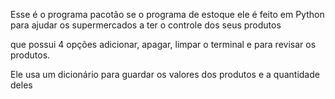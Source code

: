 Esse é o programa pacotão se o programa de estoque ele é feito em Python para ajudar os supermercados a ter o controle dos seus produtos

que possui 4 opções adicionar, apagar, limpar o terminal e para revisar os produtos.

Ele usa um dicionário para guardar os valores dos produtos e a quantidade deles
